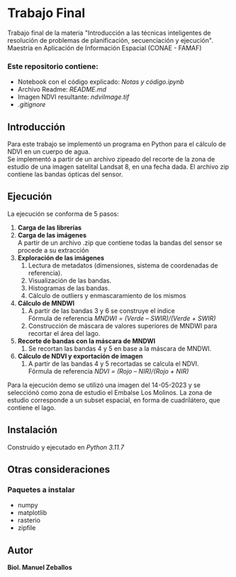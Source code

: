 # Trabajo Final  
Trabajo final de la materia "Introducción a las técnicas inteligentes de resolución de problemas de planificación, secuenciación y ejecución". Maestría en Aplicación de Información Espacial (CONAE - FAMAF)
### Este repositorio contiene:
- Notebook con el código explicado: *Notas y código.ipynb*
- Archivo Readme: *README.md*
- Imagen NDVI resultante: *ndviImage.tif*
- *.gitignore*  
## Introducción  
Para este trabajo se implementó un programa en Python para el cálculo de NDVI en un cuerpo de agua.  
Se implementó a partir de un archivo zipeado del recorte de la zona de estudio de una imagen satelital Landsat 8, en una fecha dada. El archivo zip contiene las bandas ópticas del sensor.
## Ejecución
La ejecución se conforma de 5 pasos:
1. **Carga de las librerías**
2. **Carga de las imágenes**  
    A partir de un archivo .zip que contiene todas la bandas del sensor se procede a su extracción
3. **Exploración de las imágenes**
   1. Lectura de metadatos (dimensiones, sistema de coordenadas de referencia).
   2. Visualización de las bandas.
   3. Histogramas de las bandas.
   4. Cálculo de outliers y enmascaramiento de los mismos
4. **Cálculo de MNDWI**
   1. A partir de las bandas 3 y 6 se construye el índice  
   Fórmula de referencia *MNDWI = (Verde – SWIR)/(Verde + SWIR)*   
   2. Construcción de máscara de valores superiores de MNDWI para recortar el área del lago.
5. **Recorte de bandas con la máscara de MNDWI**
   1. Se recortan las bandas 4 y 5 en base a la máscara de MNDWI.
6. **Cálculo de NDVI y exportación de imagen**
   1. A partir de las bandas 4 y 5 recortadas se calcula el NDVI.  
   Fórmula de referencia *NDVI = (Rojo – NIR)/(Rojo + NIR)*

Para la ejecución demo se utilizó una imagen del 14-05-2023 y se selecciónó como zona de estudio el Embalse Los Molinos. La zona de estudio corresponde a un subset espacial, en forma de cuadrilátero, que contiene el lago.
## Instalación  
Construido y ejecutado en *Python 3.11.7*
## Otras consideraciones  
### Paquetes a instalar
- numpy  
- matplotlib  
- rasterio  
- zipfile  
## Autor  
**Biol. Manuel Zeballos**